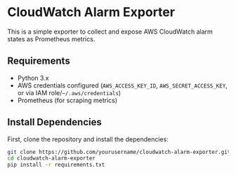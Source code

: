 # CloudWatch Alarm Exporter

This is a simple exporter to collect and expose AWS CloudWatch alarm states as Prometheus metrics.

## Requirements

- Python 3.x
- AWS credentials configured (`AWS_ACCESS_KEY_ID`, `AWS_SECRET_ACCESS_KEY`, or via IAM role/`~/.aws/credentials`)
- Prometheus (for scraping metrics)

## Install Dependencies

First, clone the repository and install the dependencies:

```bash
git clone https://github.com/yourusername/cloudwatch-alarm-exporter.git
cd cloudwatch-alarm-exporter
pip install -r requirements.txt
